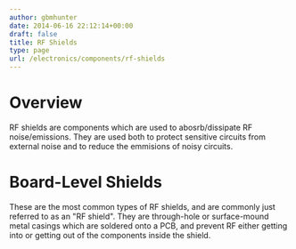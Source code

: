 ```yaml
---
author: gbmhunter
date: 2014-06-16 22:12:14+00:00
draft: false
title: RF Shields
type: page
url: /electronics/components/rf-shields
---
```


# Overview

RF shields are components which are used to abosrb/dissipate RF noise/emissions. They are used both to protect sensitive circuits from external noise and to reduce the emmisions of noisy circuits.

# Board-Level Shields

These are the most common types of RF shields, and are commonly just referred to as an "RF shield". They are through-hole or surface-mound metal casings which are soldered onto a PCB, and prevent RF either getting into or getting out of the components inside the shield.
